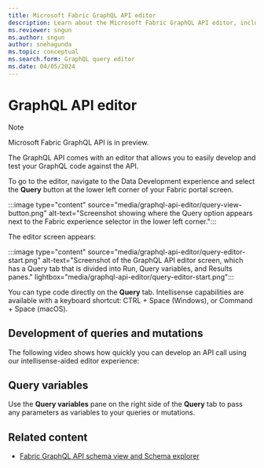 ```yaml
---
title: Microsoft Fabric GraphQL API editor
description: Learn about the Microsoft Fabric GraphQL API editor, including where to find the editor and what the editor screen looks like. 
ms.reviewer: sngun
ms.author: sngun
author: snehagunda
ms.topic: conceptual
ms.search.form: GraphQL query editor
ms.date: 04/05/2024
---
```


# GraphQL API editor

> [!NOTE]
> Microsoft Fabric GraphQL API is in preview.

The GraphQL API comes with an editor that allows you to easily develop and test your GraphQL code against the API.

To go to the editor, navigate to the Data Development experience and select the **Query** button at the lower left corner of your Fabric portal screen.

:::image type="content" source="media/graphql-api-editor/query-view-button.png" alt-text="Screenshot showing where the Query option appears next to the Fabric experience selector in the lower left corner.":::

The editor screen appears:

:::image type="content" source="media/graphql-api-editor/query-editor-start.png" alt-text="Screenshot of the GraphQL API editor screen, which has a Query tab that is divided into Run, Query variables, and Results panes." lightbox="media/graphql-api-editor/query-editor-start.png":::

You can type code directly on the **Query** tab. Intellisense capabilities are available with a keyboard shortcut: CTRL + Space (Windows), or Command + Space (macOS).

## Development of queries and mutations

The following video shows how quickly you can develop an API call using our intellisense-aided editor experience:

## Query variables

Use the **Query variables** pane on the right side of the **Query** tab to pass any parameters as variables to your queries or mutations.

## Related content

- [Fabric GraphQL API schema view and Schema explorer](graphql-schema-view.md)
